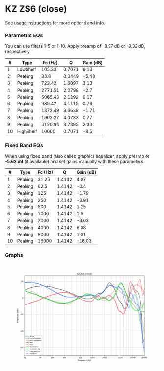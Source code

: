 # KZ ZS6 (close)
See [usage instructions](https://github.com/jaakkopasanen/AutoEq#usage) for more options and info.

### Parametric EQs
You can use filters 1-5 or 1-10. Apply preamp of -8.97 dB or -9.32 dB, respectively.

|   # | Type      |   Fc (Hz) |      Q |   Gain (dB) |
|-----|-----------|-----------|--------|-------------|
|   1 | LowShelf  |    105.33 | 0.7071 |        6.13 |
|   2 | Peaking   |     83.8  | 0.3449 |       -5.48 |
|   3 | Peaking   |    722.42 | 1.6097 |        3.13 |
|   4 | Peaking   |   2771.51 | 2.0798 |       -2.7  |
|   5 | Peaking   |   5065.43 | 2.1292 |        9.17 |
|   6 | Peaking   |    985.42 | 4.1115 |        0.76 |
|   7 | Peaking   |   1372.49 | 3.6638 |       -1.71 |
|   8 | Peaking   |   1903.27 | 4.0783 |        0.77 |
|   9 | Peaking   |   6120.95 | 3.7395 |        2.33 |
|  10 | HighShelf |  10000    | 0.7071 |       -8.5  |

### Fixed Band EQs
When using fixed band (also called graphic) equalizer, apply preamp of **-5.62 dB** (if available) and set gains manually with these parameters.

|   # | Type    |   Fc (Hz) |      Q |   Gain (dB) |
|-----|---------|-----------|--------|-------------|
|   1 | Peaking |     31.25 | 1.4142 |        4.07 |
|   2 | Peaking |     62.5  | 1.4142 |       -0.4  |
|   3 | Peaking |    125    | 1.4142 |       -1.79 |
|   4 | Peaking |    250    | 1.4142 |       -3.91 |
|   5 | Peaking |    500    | 1.4142 |        1.25 |
|   6 | Peaking |   1000    | 1.4142 |        1.9  |
|   7 | Peaking |   2000    | 1.4142 |       -3.03 |
|   8 | Peaking |   4000    | 1.4142 |        6.08 |
|   9 | Peaking |   8000    | 1.4142 |        1.01 |
|  10 | Peaking |  16000    | 1.4142 |      -16.03 |

### Graphs
![](./KZ%20ZS6%20(close).png)
